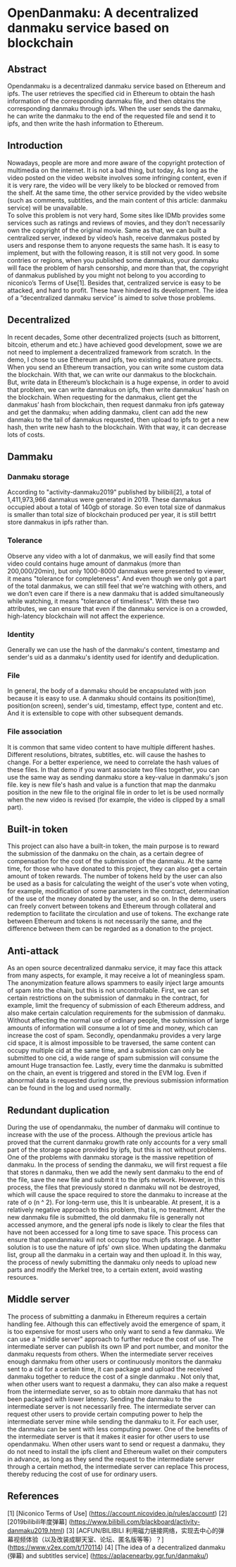 # OpenDanmaku: A decentralized danmaku service based on blockchain 


## Abstract
Opendanmaku is a decentralized danmaku service based on Ethereum and ipfs. The user retrieves the specified cid in Ethereum to obtain the hash information of the corresponding danmaku file, and then obtains the corresponding danmaku through ipfs. When the user sends the danmaku, he can write the danmaku to the end of the requested file and send it to ipfs, and then write the hash information to Ethereum.

## Introduction 
Nowadays, people are more and more aware of the copyright protection of multimedia on the internet. It is not a bad thing, but today, As long as the video posted on the video website involves some infringing content, even if it is very rare, the video will be very likely to be blocked or removed from the shelf. At the same time, the other service provided by the video website (such as comments, subtitles, and the main content of this article: danmaku service) will be unavailable.  
To solve this problem is not very hard, Some sites like IDMb provides some services such as ratings and reviews of movies, and they don’t necessarily own the copyright of the original movie. Same as that, we can built a centralized server, indexed by video’s hash, receive danmakus posted by users and response them to anyone requests the same hash. It is easy to implement, but with the following reason, it is still not very good. 
In some contries or regions, when you published some danmakus, your danmaku will face the problem of harsh censorship, and more than that, the copyright of danmakus published by you might not belong to you according to niconico’s Terms of Use[1]. Besides that, centralized service is easy to be attacked, and hard to profit. These have hindered its development. 
The idea of a “decentralized danmaku service” is aimed to solve those problems.  
 
## Decentralized 
In recent decades, Some other decentralized projects (such as bittorrent, bitcoin, etherum and etc.) have achieved good development, sowe we are not need to implement a decentralized framework from scratch. 
In the demo, I chose to use Ethereum and ipfs, two existing and mature projects. 
When you send an Ethereum transaction, you can write some custom data the blockchain. With that, we can write our danmakus to the blockchain. But, write data in Ethereum’s blockchain is a huge expense, in order to avoid that problem, we can write danmakus on ipfs, then write danmakus’ hash on the blockchain. When requesting for the danmakus, client get the danmakus’ hash from blockchain, then request danmaku fron ipfs gateway and get the danmaku; when adding danmaku, client can add the new danmaku to the tail of danmakus requested, then upload to ipfs to get a new hash, then write new hash to the blockchain. With that way, it can decrease lots of costs. 
 
## Dammaku 
### Danmaku storage
According to "activity-danmaku2019" published by bilibili[2], a total of 1,411,973,966 danmakus were generated in 2019. These danmakus occupied about a total of 140gb of storage.
So even total size of danmakus is smaller than total size of blockchain produced per year, it is still bettrt store danmakus in ipfs rather than.

### Tolerance
Observe any video with a lot of danmakus, we will easily find that some video could contains huge amount of danmakus (more than 200,000/20min), but only 1000-8000 danmakus were presented to viewer, it means "tolerance for completeness". And even though we only got a part of the total danmakus, we can still feel that we're watching with others, and we don’t even care if there is a new danmaku that is added simultaneously while watching, it means "tolerance of timeliness".
With these two attributes, we can ensure that even if the danmaku service is on a crowded, high-latency blockchain will not affect the experience.

### Identity
Generally we can use the hash of the danmaku's content, timestamp and sender's uid as a danmaku's identity used for identify and deduplication.

### File
In general, the body of a danmaku should be encapsulated with json because it is easy to use. A danmaku should contains its position(time), position(on screen), sender's uid, timestamp, effect type, content and etc. And it is extensible to cope with other subsequent demands.

### File association
It is common that same video content to have multiple different hashes. Different resolutions, bitrates, subtitles, etc. will cause the hashes to change. For a better experience, we need to correlate the hash values of these files.
In that demo if you want associate two files together, you can use the same way as sending danmaku store a key-value in danmaku's json file. key is new file's hash and value is a function that map the danmaku position in the new file to the original file in order to let is be used normally when the new video is revised (for example, the video is clipped by a small part).

## Built-in token
This project can also have a built-in token, the main purpose is to reward the submission of the danmaku on the chain, as a certain degree of compensation for the cost of the submission of the danmaku. At the same time, for those who have donated to this project, they can also get a certain amount of token rewards.
The number of tokens held by the user can also be used as a basis for calculating the weight of the user's vote when voting, for example, modification of some parameters in the contract, determination of the use of the money donated by the user, and so on.
In the demo, users can freely convert between tokens and Ethereum through collateral and redemption to facilitate the circulation and use of tokens. The exchange rate between Ethereum and tokens is not necessarily the same, and the difference between them can be regarded as a donation to the project.

## Anti-attack
As an open source decentralized danmaku service, it may face this attack from many aspects, for example, it may receive a lot of meaningless spam. The anonymization feature allows spammers to easily inject large amounts of spam into the chain, but this is not uncontrollable.
First, we can set certain restrictions on the submission of danmaku in the contract, for example, limit the frequency of submission of each Ethereum address, and also make certain calculation requirements for the submission of danmaku. Without affecting the normal use of ordinary people, the submission of large amounts of information will consume a lot of time and money, which can increase the cost of spam. Secondly, opendanmaku provides a very large cid space, it is almost impossible to be traversed, the same content can occupy multiple cid at the same time, and a submission can only be submitted to one cid, a wide range of spam submission will consume the amount Huge transaction fee. Lastly, every time the danmaku is submitted on the chain, an event is triggered and stored in the EVM log. Even if abnormal data is requested during use, the previous submission information can be found in the log and used normally.

## Redundant duplication
During the use of opendanmaku, the number of danmaku will continue to increase with the use of the process. Although the previous article has proved that the current danmaku growth rate only accounts for a very small part of the storage space provided by ipfs, but this is not without problems.
One of the problems with danmaku storage is the massive repetition of danmaku. In the process of sending the danmaku, we will first request a file that stores n danmaku, then we add the newly sent danmaku to the end of the file, save the new file and submit it to the ipfs network. However, in this process, the files that previously stored n danmaku will not be destroyed, which will cause the space required to store the danmaku to increase at the rate of o (n ^ 2). For long-term use, this It is unbearable.
At present, it is a relatively negative approach to this problem, that is, no treatment. After the new danmaku file is submitted, the old danmaku file is generally not accessed anymore, and the general ipfs node is likely to clear the files that have not been accessed for a long time to save space. This process can ensure that opendanmaku will not occupy too much ipfs storage.
A better solution is to use the nature of ipfs' own slice. When updating the danmaku list, group all the danmaku in a certain way and then upload it. In this way, the process of newly submitting the danmaku only needs to upload new parts and modify the Merkel tree, to a certain extent, avoid wasting resources.

## Middle server
The process of submitting a danmaku in Ethereum requires a certain handling fee. Although this can effectively avoid the emergence of spam, it is too expensive for most users who only want to send a few danmaku.
We can use a "middle server" approach to further reduce the cost of use. The intermediate server can publish its own IP and port number, and monitor the danmaku requests from others. When the intermediate server receives enough danmaku from other users or continuously monitors the danmaku sent to a cid for a certain time, it can package and upload the received danmaku together to reduce the cost of a single danmaku . Not only that, when other users want to request a danmaku, they can also make a request from the intermediate server, so as to obtain more danmaku that has not been packaged with lower latency.
Sending the danmaku to the intermediate server is not necessarily free. The intermediate server can request other users to provide certain computing power to help the intermediate server mine while sending the danmaku to it. For each user, the danmaku can be sent with less computing power.
One of the benefits of the intermediate server is that it makes it easier for other users to use opendanmaku. When other users want to send or request a danmaku, they do not need to install the ipfs client and Ethereum wallet on their computers in advance, as long as they send the request to the intermediate server through a certain method, the intermediate server can replace This process, thereby reducing the cost of use for ordinary users.

## References
[1] [Niconico Terms of Use] (https://account.nicovideo.jp/rules/account)
[2] [2019bilibili年度弹幕] (https://www.bilibili.com/blackboard/activity-danmaku2019.html)
[3] [ACFUN/BILIBILI 利用磁力链接网络，实现去中心的弹幕视频体验（以及改装成聊天室、论坛、匿名版等等）？] (https://www.v2ex.com/t/170114)
[4] [The idea of a decentralized danmaku (弾幕) and subtitles service] (https://aplacenearby.ggr.fun/danmaku/)